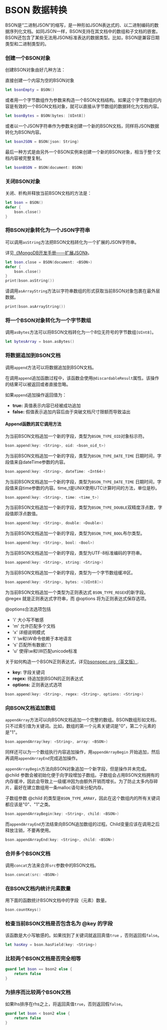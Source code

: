 # BSON 数据转换

BSON是“二进制JSON”的缩写，是一种形如JSON表达式的、以二进制编码的数据序列化文档。如同JSON一样，BSON支持在其文档中的数组和子文档的嵌套。BSON还包含了某些无法用JSON标准表达的数据类型。比如，BSON是兼容日期类型和二进制类型的。

### 创建一个BSON对象

创建BSON对象由好几种方法：

直接创建一个内容为空的BSON对象

``` swift
let bsonEmpty = BSON()
```

或者用一个字节数组作为参数来构造一个BSON文档结构。如果这个字节数组的内容是有效的一个BSON文档对象，就可以直接从字节数组的数据转化为文档内容。


``` swift
let bsonBytes = BSON(bytes: [UInt8])
```

或者以一个JSON字符串作为参数来创建一个新的BSON文档，同样将JSON数据转化为BSON内容。

``` swift
let bsonJSON = BSON(json: String)
```
最后一种方式是由另外一个BSON实例来创建一个新的BSON对象，相当于整个文档内容被完整复制。

``` swift
let bsonBSON = BSON(document: BSON)
```

### 关闭BSON对象

关闭、析构并释放当前BSON文档的方法是：

``` swift
let bson = BSON()
defer {
    bson.close()
}
```

### 将BSON对象转化为一个JSON字符串

可以调用`asString`方法把BSON文档转化为一个扩展的JSON字符串。

详见[《MongoDB开发手册——扩展JSON》](http://docs.mongodb.org/manual/reference/mongodb-extended-json/)。

``` swift
let bson.close = BSON(document: <BSON>)
defer {
    bson.close()
}
print(bson.asString())
```

请调用`asArrayString`方法以字符串数组的形式获取当前BSON对象包裹在最外层数据。

``` swift
print(bson.asArrayString())
```

### 将一个BSON对象转化为一个字节数组

调用`asBytes`方法可以将BSON文档转化为一个8位无符号的字节数组`[UInt8]`。

``` swift
let bytesArray = bson.asBytes()
```

### 将数据追加到BSON文档

调用`append`方法可以将数据追加到BSON文档。

在调用`append`追加函数过程中，该函数会使用`@discardableResult`属性。该操作的结果可以被返回或者直接忽略。

如果`append`追加操作返回值为：

* **true:** 真值表示内容已经被成功追加
* **false:** 假值表示追加内容后由于突破文档尺寸限额而导致溢出

#### Append函数的其它调用方法

为当前BSON文档追加一个新的字段，类型为`BSON_TYPE_OID`对象标示符。

``` swift
bson.append(key: <String>, oid: <bson_oid_t>)
```

为当前BSON文档追加一个新的字段，类型为`BSON_TYPE_DATE_TIME` 日期时间，字段值来自dateTime参数的内容。

``` swift
bson.append(key: <String>, dateTime: <Int64>)
```

为当前BSON文档追加一个新的字段，类型为`BSON_TYPE_DATE_TIME` 日期时间，字段值来自time参数的内容。time_t是UNIX使用UTC计算时间的方法，单位是秒。

``` swift
bson.append(key: <String>, time: <time_t>)
```

为当前BSON文档追加一个新的字段，类型为`BSON_TYPE_DOUBLE`双精度浮点数，字段值即浮点数值。

``` swift
bson.append(key: <String>, double: <Double>)
```

为当前BSON文档追加一个新的字段，类型为`BSON_TYPE_BOOL`布尔类型。

``` swift
bson.append(key: <String>, bool: <Bool>)
```

为当前BSON文档追加一个新的字段，类型为UTF-8标准编码的字符串。

``` swift
bson.append(key: <String>, string: <String>)
```

为当前BSON文档追加一个新的字段，类型为一个字节数组缓冲区。

``` swift
bson.append(key: <String>, bytes: <[UInt8]>)
```

为当前BSON文档追加一个类型为正则表达式 `BSON_TYPE_REGEX`的新字段。 @regex 就是正则表达式字符串，而 @options 将为正则表达式保存选项。

@options合法选项包括

*   'i' 大小写不敏感
*   'm' 允许匹配多个文档
*   'x' 详细说明模式
*   'l' \w和\W命令依赖于本地语言
*   's' 匹配所有数据('.')
*   'u' 使得\w和\W匹配unicode标准

关于如何构造一个BSON正则表达式，详见[bsonspec.org（英文版）](http://bsonspec.org).

* **key:** 字段关键词
* **regex:** 待追加到BSON的正则表达式
* **options:** 正则表达式选项


``` swift
bson.append(key: <String>, regex: <String>, options: <String>)
```

### 向BSON文档追加数组

`appendArray`方法可以向BSON文档追加一个完整的数组。BSON数组形如文档，只不过索引值为关键词。比如，数组的第一个元素关键词是"0"，第二个元素的是"1"。

``` swift
bson.appendArray(key: <String>, array: <BSON>)
```

同样还可以为一个数组执行内容追加操作，用`appendArrayBegin` 开始追加，然后再调用`appendArrayEnd`完成追加操作。

`appendArrayBegin`方法向BSON对象追加一个新字段，但是操作并未完成。 @child 参数会被初始化便于向字段增加子数组。子数组会占用BSON文档拥有的内存缓冲，因此会导致上一级缓冲因为由额外开销而增长。为了防止太多内存碎片，最好在建立数组用一条malloc语句来分配内存。

子数组参数 @child 的类型是`BSON_TYPE_ARRAY`，因此在这个数组内的所有关键词都应该是"0"、"1"之类。

``` swift
bson.appendArrayBegin(key: <String>, child: <BSON>)
```

而`appendArrayEnd`方法结束向BSON追加数组的过程。Child变量应该在调用之后释放注销，不要再使用。

``` swift
bson.appendArrayEnd(key: <String>, child: <BSON>)
```

### 合并多个BSON文档

调用`concat`方法来合并`src`参数中的BSON文档。

``` swift
bson.concat(src: <BSON>)
```

### 在BSON文档内统计元素数量

用下面的函数统计BSON文档中的字段（元素）数量。

``` swift
bson.countKeys()
```


### 检查当前BSON文档是否包含名为 @key 的字段

该函数是大小写敏感的。如果找到了关键词就返回真值`true` ，否则返回假`false`。

``` swift
let hasKey = bson.hasField(key: <String>)
```

### 比较两个BSON文档是否完全相等

``` swift
guard let bson == bson2 else {
    return false
}
```

### 为排序而比较两个BSON文档

如果lhs排序在rhs之上，将返回真值`true`，否则返回假`false`。

``` swift
guard let bson < bson2 else {
    return false
}
```
